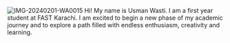 ![IMG-20240201-WA0015](https://github.com/user-attachments/assets/61bffc7f-5fd9-4623-808d-6f172f9aebe8)
Hi! My name is Usman Wasti. I am a first year student at FAST Karachi. I am excited to begin a new phase of my academic journey and to explore a path filled with endless enthusiasm, creativity and learning.
